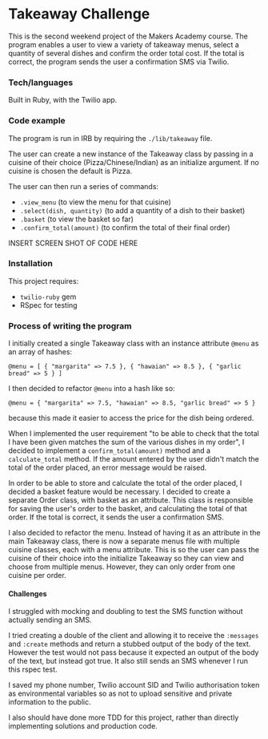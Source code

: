Takeaway Challenge
==================

This is the second weekend project of the Makers Academy course. The program enables a user to view a variety of takeaway menus, select a quantity of several dishes and confirm the order total cost. If the total is correct, the program sends the user a confirmation SMS via Twilio.

### Tech/languages

Built in Ruby, with the Twilio app.

### Code example

The program is run in IRB by requiring the `./lib/takeaway` file.

The user can create a new instance of the Takeaway class by passing in a cuisine of their choice (Pizza/Chinese/Indian) as an initialize argument. If no cuisine is chosen the default is Pizza.

The user can then run a series of commands:
* `.view_menu` (to view the menu for that cuisine)
* `.select(dish, quantity)` (to add a quantity of a dish to their basket)
* `.basket` (to view the basket so far)
* `.confirm_total(amount)` (to confirm the total of their final order)

INSERT SCREEN SHOT OF CODE HERE

### Installation

This project requires:
* `twilio-ruby` gem
* RSpec for testing

### Process of writing the program

I initially created a single Takeaway class with an instance attribute `@menu` as an array of hashes:

`@menu = [
  { "margarita" => 7.5 },
  { "hawaian" => 8.5 },
  { "garlic bread" => 5 }
]`

I then decided to refactor `@menu` into a hash like so:

`@menu = {
  "margarita" => 7.5,
  "hawaian" => 8.5,
  "garlic bread" => 5
}`

because this made it easier to access the price for the dish being ordered.

When I implemented the user requirement "to be able to check that the total I have been given matches the sum of the various dishes in my order", I decided to implement a `confirm_total(amount)` method and a `calculate_total` method. If the amount entered by the user didn't match the total of the order placed, an error message would be raised.

In order to be able to store and calculate the total of the order placed, I decided a basket feature would be necessary. I decided to create a separate Order class, with basket as an attribute. This class is responsible for saving the user's order to the basket, and calculating the total of that order. If the total is correct, it sends the user a confirmation SMS.  

I also decided to refactor the menu. Instead of having it as an attribute in the main Takeaway class, there is now a separate menus file with multiple cuisine classes, each with a menu attribute. This is so the user can pass the cuisine of their choice into the initialize Takeaway so they can view and choose from multiple menus. However, they can only order from one cuisine per order.

#### Challenges

I struggled with mocking and doubling to test the SMS function without actually sending an SMS.

I tried creating a double of the client and allowing it to receive the `:messages` and `:create` methods and return a stubbed output of the body of the text. However the test would not pass because it expected an output of the body of the text, but instead got true. It also still sends an SMS whenever I run this rspec test.

I saved my phone number, Twilio account SID and Twilio authorisation token as environmental variables so as not to upload sensitive and private information to the public.

I also should have done more TDD for this project, rather than directly implementing solutions and production code.
